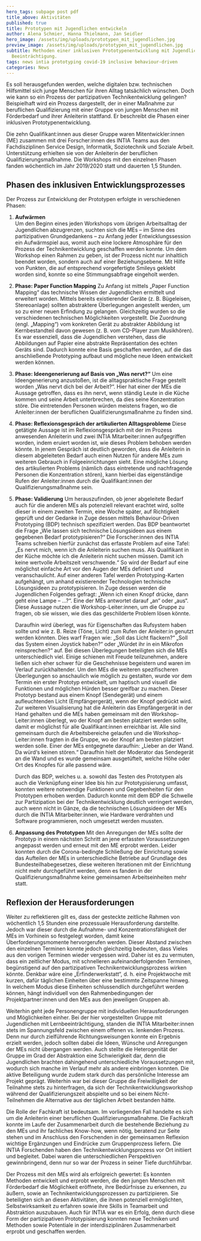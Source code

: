 ```yaml
---
hero_tags: subpage post pdf
title_above: Aktivitäten
published: true
title: Prototypen mit Jugendlichen entwickeln
author: Alena Schmier, Hanna Thielmann, Jan Seidler
hero_image: /assets/img/uploads/prototypen_mit_jugendlichen.jpg
preview_image: /assets/img/uploads/prototypen_mit_jugendlichen.jpg
subtitle: Methoden einer inklusiven Prototypenentwicklung mit Jugendlichen mit
  Beeinträchtigung.
tags: news intia prototyping covid-19 inclusive behaviour-driven
categories: News
---
```


Es soll herausgefunden werden, welche digitalen bzw. technischen Hilfsmittel sich junge Menschen für ihren Alltag tatsächlich wünschen. Doch wie kann so ein Prozess der partizipativen Technikentwicklung gelingen? Beispielhaft wird ein Prozess dargestellt, der in einer Maßnahme zur beruflichen Qualifizierung mit einer Gruppe von jungen Menschen mit Förderbedarf und ihrer Anleiterin stattfand. Er beschreibt die Phasen einer inklusiven Prototypenentwicklung.

Die zehn Qualifikant:innen aus dieser Gruppe waren Mitentwickler:innen (ME) zusammen mit drei Forscher:innen des INTIA Teams aus den Fachdisziplinen Service Design, Informatik, Soziotechnik und Soziale Arbeit. Unterstützung erhielten sie von der Anleiterin der beruflichen Qualifizierungsmaßnahme. Die Workshops mit den einzelnen Phasen fanden wöchentlich im Jahr 2019/2020 statt und dauerten 1,5 Stunden.

## Phasen des inklusiven Entwicklungsprozesses

Der Prozess zur Entwicklung der Prototypen erfolgte in verschiedenen Phasen:

1. **Aufwärmen**\
   Um den Beginn eines jeden Workshops vom übrigen Arbeitsalltag der Jugendlichen abzugrenzen, suchten sich die MEs – im Sinne des partizipativen Grundgedankens – zu Anfang jeder Entwicklungssession ein Aufwärmspiel aus, womit auch eine lockere Atmosphäre für den Prozess der Technikentwicklung geschaffen werden konnte. Um dem Workshop einen Rahmen zu geben, ist der Prozess nicht nur inhaltlich beendet worden, sondern auch auf einer Beziehungsebene. Mit Hilfe von Punkten, die auf entsprechend vorgefertigte Smileys geklebt worden sind, konnte so eine Stimmungsabfrage eingeholt werden.
2. **Phase: Paper Function Mapping**
   Zu Anfang ist mittels „Paper Function Mapping“ das technische Wissen der Jugendlichen ermittelt und erweitert worden. Mittels bereits existierender Geräte (z. B. Bügeleisen, Stereoanlage) sollten abstraktere Überlegungen angestellt werden, um so zu einer neuen Erfindung zu gelangen. Gleichzeitig wurden so die verschiedenen technischen Möglichkeiten vorgestellt. Die Zuordnung (engl. „Mapping“) vom konkreten Gerät zu abstrakter Abbildung ist Kernbestandteil davon gewesen (z. B. vom CD-Player zum Musikhören). Es war essenziell, dass die Jugendlichen verstehen, dass die Abbildungen auf Papier eine abstrakte Repräsentation des echten Geräts sind.
   Dadurch konnte eine Basis geschaffen werden, auf die das anschließende Prototyping aufbaut und mögliche neue Ideen entwickelt werden können.
3. **Phase: Ideengenerierung auf Basis von „Was nervt?“**
   Um eine Ideengenerierung anzustoßen, ist die alltagspraktische Frage gestellt worden „Was nervt dich bei der Arbeit?“. Hier hat einer der MEs die Aussage getroffen, dass es ihn nervt, wenn ständig Leute in die Küche kommen und seine Arbeit unterbrechen, da dies seine Konzentration störe. Die eintretenden Personen würden meistens fragen, wo die Anleiter:innen der beruflichen Qualifizierungsmaßnahme zu finden sind.
4. **Phase: Reflexionsgespräch der artikulierten Alltagsprobleme**
   Diese getätigte Aussage ist im Reflexionsgespräch mit der im Prozess anwesenden Anleiterin und zwei INTIA Mitarbeiter:innen aufgegriffen worden, indem eruiert worden ist, wie dieses Problem behoben werden könnte. In jenem Gespräch ist deutlich geworden, dass die Anleiterin in diesem abgeleiteten Bedarf auch einen Nutzen für andere MEs zum weiteren Gebrauch in Folgeeinrichtungen sieht. Eine mögliche Lösung des artikulierten Problems (nämlich dass eintretende und nachfragende Personen die Konzentration stören), kann hierbei das eigenständige Rufen der Anleiter:innen durch die Qualifikant:innen der Qualifizierungsmaßnahme sein.
5. **Phase: Validierung**
   Um herauszufinden, ob jener abgeleitete Bedarf auch für die anderen MEs als potenziell relevant erachtet wird, sollte dieser in einem zweiten Termin, eine Woche später, auf Richtigkeit geprüft und der Gedanke in Zuge dessen mittels Behaviour-Driven Prototyping (BDP) technisch spezifiziert werden. Das BDP beantwortet die Frage „Wie lassen sich technische Lösungsideen aus einem gegebenen Bedarf prototypisieren?“ Die Forscher:innen des INTIA Teams schreiben hierfür zunächst das erfasste Problem auf eine Tafel: „Es nervt mich, wenn ich die Anleiterin suchen muss. Als Qualifikant in der Küche möchte ich die Anleiterin nicht suchen müssen. Damit ich keine wertvolle Arbeitszeit verschwende.“ So wird der Bedarf auf eine möglichst einfache Art vor den Augen der MEs definiert und veranschaulicht. Auf einer anderen Tafel werden Prototyping-Karten aufgehängt, um anhand existierender Technologien technische Lösungsideen zu prototypisieren. In Zuge dessen werden die Jugendlichen Folgendes gefragt: „Wenn ich einen Knopf drücke, dann geht eine Lampe – …?“. Eine der MEs antwortet darauf „an“ oder „aus“. Diese Aussage nutzen die Workshop-Leiter:innen, um die Gruppe zu fragen, ob sie wissen, wie dies das geschilderte Problem lösen könnte.

   Daraufhin wird überlegt, was für Eigenschaften das Rufsystem haben sollte und wie z. B. Reize (Töne, Licht) zum Rufen der Anleiter:in genutzt werden könnten. Dies warf Fragen wie: „Soll das Licht flackern?“ „Soll das System einen Joystick haben?“ oder „Würdet ihr in ein Mikrofon reinsprechen?“ auf. Bei diesen Überlegungen beteiligten sich die MEs unterschiedlich viel. Einige schienen mit Freude teilzunehmen, andere ließen sich eher schwer für die Geschehnisse begeistern und waren im Verlauf zurückhaltender. Um den MEs die weiteren spezifischeren Überlegungen so anschaulich wie möglich zu gestalten, wurde vor dem Termin ein erster Prototyp entwickelt, um haptisch und visuell die Funktionen und möglichen Hürden besser greifbar zu machen. Dieser Prototyp bestand aus einem Knopf (Sendegerät) und einem aufleuchtenden Licht (Empfängergerät), wenn der Knopf gedrückt wird. Zur weiteren Visualisierung hat die Anleiterin das Empfängergerät in der Hand gehalten und die MEs haben gemeinsam mit den Workshop-Leiter:innen überlegt, wo der Knopf am besten platziert werden sollte, damit er möglichst für alle Qualifikant:innen erreichbar ist. Alle sind gemeinsam durch die Arbeitsbereiche gelaufen und die Workshop-Leiter:innen fragten in die Gruppe, wo der Knopf am besten platziert werden solle. Einer der MEs entgegnete daraufhin: „Lieber an der Wand. Da würd‘s keinen stören.“ Daraufhin hielt der Moderator das Sendegerät an die Wand und es wurde gemeinsam ausgetüftelt, welche Höhe oder Ort des Knopfes für alle passend wäre.

   Durch das BDP, welches u. a. sowohl das Testen des Prototypen als auch die Verknüpfung einer Idee bis hin zur Prototypisierung umfasst, konnten weitere notwendige Funktionen und Gegebenheiten für den Prototypen erhoben werden. Dadurch konnte mit dem BDP die Schwelle zur Partizipation bei der Technikentwicklung deutlich verringert werden, auch wenn nicht in Gänze, da die technischen Lösungsideen der MEs durch die INTIA Mitarbeiter:innen, wie Hardware verdrahten und Software programmieren, noch umgesetzt werden mussten.

6. **Anpassung des Prototypen**
   Mit den Anregungen der MEs sollte der Prototyp in einem nächsten Schritt an jene erfassten Voraussetzungen angepasst werden und erneut mit den ME erprobt werden. Leider konnten durch die Corona-bedingte Schließung der Einrichtung sowie das Aufteilen der MEs in unterschiedliche Betriebe auf Grundlage des Bundesteilhabegesetzes, diese weiteren Iterationen mit der Einrichtung nicht mehr durchgeführt werden, denn es fanden in der Qualifizierungsmaßnahme keine gemeinsamen Arbeitseinheiten mehr statt.

## Reflexion der Herausforderungen

Weiter zu reflektieren gilt es, dass der gesteckte zeitliche Rahmen von wöchentlich 1,5 Stunden eine prozessuale Herausforderung darstellte. Jedoch war dieser durch die Aufnahme- und Konzentrationsfähigkeit der MEs im Vorhinein so festgelegt worden, damit keine Überforderungsmomente hervorgerufen werden. Dieser Abstand zwischen den einzelnen Terminen konnte jedoch gleichzeitig bedeuten, dass Vieles aus den vorigen Terminen wieder vergessen wird. Daher ist es zu vermuten, dass ein zeitlicher Modus, mit schnelleren aufeinanderfolgenden Terminen, begünstigend auf den partizipativen Technikentwicklungsprozess wirken könnte. Denkbar wäre eine „Erfinderwerkstatt“, d. h. eine Projektwoche mit kurzen, dafür täglichen Einheiten über eine bestimmte Zeitspanne hinweg. In welchem Modus diese Einheiten schlussendlich durchgeführt werden können, hängt individuell von den Rahmenbedingungen der Projektpartner:innen und den MEs aus den jeweiligen Gruppen ab.

Weiterhin geht jede Personengruppe mit individuellen Herausforderungen und Möglichkeiten einher. Bei der hier vorgestellten Gruppe mit Jugendlichen mit Lernbeeinträchtigung, standen die INTIA Mitarbeiter:innen stets im Spannungsfeld zwischen einem offenen vs. lenkenden Prozess. Denn nur durch zielführende Richtungsweisungen konnte ein Ergebnis erzielt werden, jedoch sollten dabei die Ideen, Wünsche und Anregungen der MEs nicht übergangen werden. Auch stellte die Heterogenität der Gruppe im Grad der Abstraktion eine Schwierigkeit dar, denn die Jugendlichen brachten dahingehend unterschiedliche Voraussetzungen mit, wodurch sich manche im Verlauf mehr als andere einbringen konnten. Die aktive Beteiligung wurde zudem stark durch das persönliche Interesse am Projekt geprägt. Weiterhin war bei dieser Gruppe die Freiwilligkeit der Teilnahme stets zu hinterfragen, da sich der Technikentwicklungsworkshop während der Qualifizierungszeit abspielte und so bei einem Nicht-Teilnehmen die Alternative aus der täglichen Arbeit bestanden hätte.

Die Rolle der Fachkraft ist bedeutsam. Im vorliegenden Fall handelte es sich um die Anleiterin einer beruflichen Qualifizierungsmaßnahme. Die Fachkraft konnte im Laufe der Zusammenarbeit durch die bestehende Beziehung zu den MEs und ihr fachliches Know-how, wenn nötig, beratend zur Seite stehen und im Anschluss den Forschenden in der gemeinsamen Reflexion wichtige Ergänzungen und Eindrücke zum Gruppenprozess liefern. Die INTIA Forschenden haben den Technikentwicklungsprozess vor Ort initiiert und begleitet. Dabei waren die unterschiedlichen Perspektiven gewinnbringend, denn nur so war der Prozess in seiner Tiefe durchführbar.

Der Prozess mit den MEs wird als erfolgreich gewertet: Es konnten Methoden entwickelt und erprobt werden, die den jungen Menschen mit Förderbedarf die Möglichkeit eröffnete, ihre Bedürfnisse zu erkennen, zu äußern, sowie an Technikentwicklungsprozessen zu partizipieren. Sie beteiligten sich an diesen Aktivitäten, die ihnen potenziell ermöglichten, Selbstwirksamkeit zu erfahren sowie ihre Skills in Teamarbeit und Abstraktion auszubauen.
Auch für INTIA war es ein Erfolg, denn durch diese Form der partizipativen Prototypisierung konnten neue Techniken und Methoden sowie Potentiale in der interdisziplinären Zusammenarbeit erprobt und geschaffen werden.
